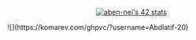 <p align="center";><a href="https://github.com/oakoudad/badge42"><img src="https://badge.mediaplus.ma/binary/aben-nei" alt="aben-nei's 42 stats" /></a></p>

<div class="container">![](https://komarev.com/ghpvc/?username=Abdlatif-20)</div>
